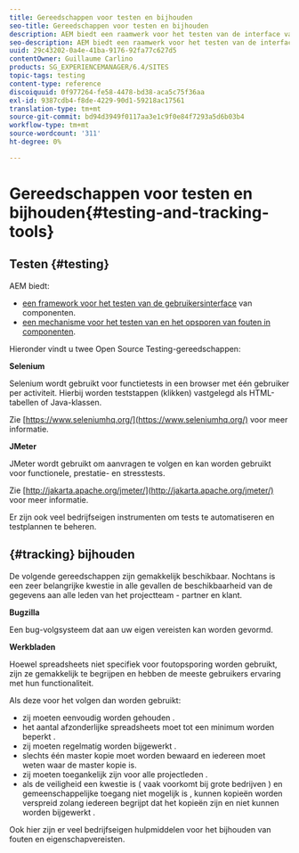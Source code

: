 ```yaml
---
title: Gereedschappen voor testen en bijhouden
seo-title: Gereedschappen voor testen en bijhouden
description: AEM biedt een raamwerk voor het testen van de interface van componenten en een mechanisme voor het testen en opsporen van fouten in componenten
seo-description: AEM biedt een raamwerk voor het testen van de interface van componenten en een mechanisme voor het testen en opsporen van fouten in componenten
uuid: 29c43202-0a4e-41ba-9176-92fa77c627d5
contentOwner: Guillaume Carlino
products: SG_EXPERIENCEMANAGER/6.4/SITES
topic-tags: testing
content-type: reference
discoiquuid: 0f977264-fe58-4478-bd38-aca5c75f36aa
exl-id: 9387cdb4-f8de-4229-90d1-59218ac17561
translation-type: tm+mt
source-git-commit: bd94d3949f0117aa3e1c9f0e84f7293a5d6b03b4
workflow-type: tm+mt
source-wordcount: '311'
ht-degree: 0%

---
```


# Gereedschappen voor testen en bijhouden{#testing-and-tracking-tools}

## Testen {#testing}

AEM biedt:

* [een framework voor het testen van de gebruikersinterface](/help/sites-developing/hobbes.md) van componenten.
* [een mechanisme voor het testen van en het opsporen van fouten in componenten](/help/sites-developing/developer-mode.md).

Hieronder vindt u twee Open Source Testing-gereedschappen:

**Selenium**

Selenium wordt gebruikt voor functietests in een browser met één gebruiker per activiteit. Hierbij worden teststappen (klikken) vastgelegd als HTML-tabellen of Java-klassen.

Zie [https://www.seleniumhq.org/](https://www.seleniumhq.org/) voor meer informatie.

**JMeter**

JMeter wordt gebruikt om aanvragen te volgen en kan worden gebruikt voor functionele, prestatie- en stresstests.

Zie [http://jakarta.apache.org/jmeter/](http://jakarta.apache.org/jmeter/) voor meer informatie.

Er zijn ook veel bedrijfseigen instrumenten om tests te automatiseren en testplannen te beheren.

## {#tracking} bijhouden

De volgende gereedschappen zijn gemakkelijk beschikbaar. Nochtans is een zeer belangrijke kwestie in alle gevallen de beschikbaarheid van de gegevens aan alle leden van het projectteam - partner en klant.

**Bugzilla**

Een bug-volgsysteem dat aan uw eigen vereisten kan worden gevormd.

**Werkbladen**

Hoewel spreadsheets niet specifiek voor foutopsporing worden gebruikt, zijn ze gemakkelijk te begrijpen en hebben de meeste gebruikers ervaring met hun functionaliteit.

Als deze voor het volgen dan worden gebruikt:

* zij moeten eenvoudig worden gehouden .
* het aantal afzonderlijke spreadsheets moet tot een minimum worden beperkt .
* zij moeten regelmatig worden bijgewerkt .
* slechts één master kopie moet worden bewaard en iedereen moet weten waar de master kopie is.
* zij moeten toegankelijk zijn voor alle projectleden .
* als de veiligheid een kwestie is ( vaak voorkomt bij grote bedrijven ) en gemeenschappelijke toegang niet mogelijk is , kunnen kopieën worden verspreid zolang iedereen begrijpt dat het kopieën zijn en niet kunnen worden bijgewerkt .

Ook hier zijn er veel bedrijfseigen hulpmiddelen voor het bijhouden van fouten en eigenschapvereisten.
